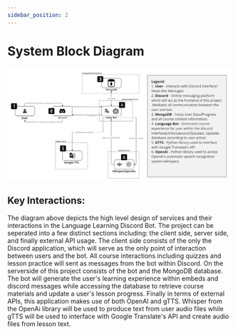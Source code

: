 ```yaml
---
sidebar_position: 2
---
```


# System Block Diagram
<img src ="https://raw.githubusercontent.com/Capstone-Projects-2023-Fall/project-language-learning-discord-bot/main/images/sysblocv2.png" alt="System Block Diagram"/>

## Key Interactions:
The diagram above depicts the high level design of services and their interactions in the Language Learning Discord Bot. The project can be seperated into a few distinct sections including: the client side, server side, and finally external API usage. The client side consists of the only the Discord application, which will serve as the only point of interaction between users and the bot. All course interactions including quizzes and lesson practice will sent as messages from the bot within Discord. On the serverside of this project consists of the bot and the MongoDB database. The bot will generate the user's learning experience within embeds and discord messages while accessing the database to retrieve course materials and update a user's lesson progress. Finally in terms of external APIs, this application makes use of both OpenAI and gTTS. Whisper from the OpenAi library will be used to produce text from user audio files while gTTS will be used to interface with Google Translate's API and create audio files from lesson text. 
